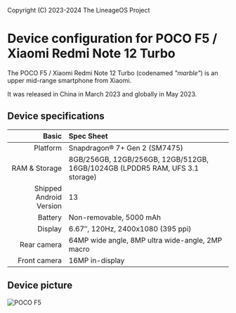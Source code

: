 Copyright (C) 2023-2024 The LineageOS Project

Device configuration for POCO F5 / Xiaomi Redmi Note 12 Turbo
=============================================================

The POCO F5 / Xiaomi Redmi Note 12 Turbo (codenamed _"marble"_) is an upper mid-range smartphone from Xiaomi.

It was released in China in March 2023 and globally in May 2023.

## Device specifications

Basic   | Spec Sheet
-------:|:-------------------------
Platform | Snapdragon® 7+ Gen 2 (SM7475)
RAM & Storage | 8GB/256GB, 12GB/256GB, 12GB/512GB, 16GB/1024GB (LPDDR5 RAM, UFS 3.1 storage)
Shipped Android Version | 13
Battery | Non-removable, 5000 mAh
Display | 6.67″, 120Hz, 2400x1080 (395 ppi)
Rear camera | 64MP wide angle, 8MP ultra wide-angle, 2MP macro
Front camera | 16MP in-display

## Device picture

![POCO F5](https://i02.appmifile.com/173_operator_sg/20/04/2023/27b9038f6166371bea81e9b5aad9a66a.png "POCO F5 in black, white and blue")
